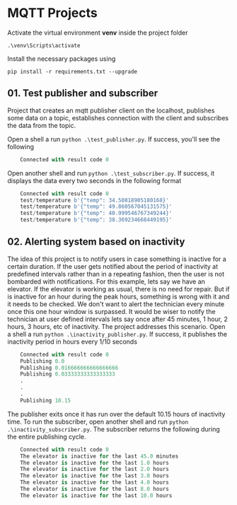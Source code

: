 # MQTT Projects

Activate the virtual environment **venv** inside the project folder

`.\venv\Scripts\activate`

Install the necessary packages using

`pip install -r requirements.txt --upgrade`

## 01. Test publisher and subscriber

Project that creates an mqtt publisher client on the localhost, publishes some data on a topic, establishes connection with the client and subscribes the data from the topic.  

Open a shell a run  `python .\test_publisher.py`. If success, you'll see the following
```python
    Connected with result code 0
```
Open another shell and run `python .\test_subscriber.py`. If success, it displays the data every two seconds in the following format
```python
    Connected with result code 0
    test/temperature b'{"temp": 34.50818905180168}'
    test/temperature b'{"temp": 49.860567045131575}'
    test/temperature b'{"temp": 40.999546767349244}'
    test/temperature b'{"temp": 38.369234668449195}'
```


## 02. Alerting system based on inactivity
The idea of this project is to notify users in case something is inactive for a certain duration. If the user gets notified about the period of inactivity at predefined intervals rather than in a repeating fashion, then the user is not bombarded with notifications. For this example, lets say we have an elevator. If the elevator is working as usual, there is no need for repair. But if is inactive for an hour during the peak hours, something is wrong with it and it needs to be checked. We don't want to alert the technician every minute once this one hour window is surpassed. It would be wiser to notify the technician at user defined intervals lets say once after 45 minutes, 1 hour, 2 hours, 3 hours, etc of inactivity. The project addresses this scenario.
Open a shell a run  `python .\inactivity_publisher.py`. If success, it publishes the inactivity period in hours every 1/10 seconds
```python
    Connected with result code 0
    Publishing 0.0
    Publishing 0.016666666666666666
    Publishing 0.03333333333333333
    .
    .
    .    
    Publishing 10.15
```
The publisher exits once it has run over the default 10.15 hours of inactivity time. To run the subscriber, open another shell and run `python .\inactivity_subscriber.py`. The subscriber returns the following during the entire publishing cycle.
```python
    Connected with result code 0
    The elevator is inactive for the last 45.0 minutes
    The elevator is inactive for the last 1.0 hours
    The elevator is inactive for the last 2.0 hours
    The elevator is inactive for the last 3.0 hours
    The elevator is inactive for the last 4.0 hours
    The elevator is inactive for the last 8.0 hours
    The elevator is inactive for the last 10.0 hours
```
